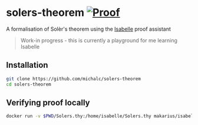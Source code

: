 # solers-theorem [![Proof](https://github.com/michalc/solers-theorem/actions/workflows/proof.yml/badge.svg)](https://github.com/michalc/solers-theorem/actions/workflows/proof.yml)

A formalisation of Solèr's theorem using the [Isabelle](https://isabelle.in.tum.de/) proof assistant

> Work-in progress - this is currently a playground for me learning Isabelle


## Installation

```bash
git clone https://github.com/michalc/solers-theorem
cd solers-theorem
````


## Verifying proof locally

```bash
docker run -v $PWD/Solers.thy:/home/isabelle/Solers.thy makarius/isabelle:Isabelle2022_ARM process -T Solers
````
